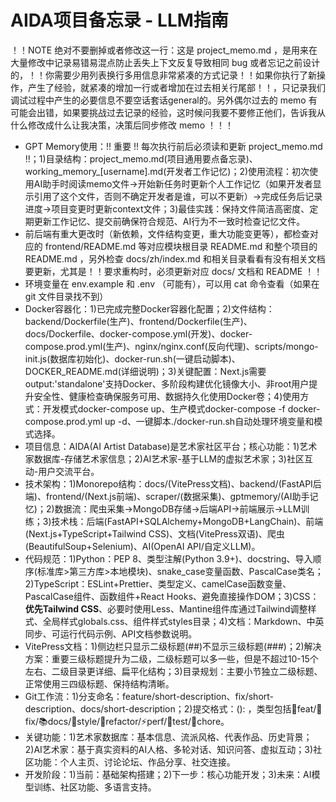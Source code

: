 # AIDA项目备忘录 - LLM指南

！！NOTE 绝对不要删掉或者修改这一行：这是 project_memo.md ，是用来在大量修改中记录易错易混点防止丢失上下文反复导致相同 bug 或者忘记之前设计的，！！你需要少用列表换行多用信息非常紧凑的方式记录！！如果你执行了新操作，产生了经验，就紧凑的增加一行或者增加在过去相关行尾部！！，只记录我们调试过程中产生的必要信息不要空话套话general的。另外偶尔过去的 memo 有可能会出错，如果要挑战过去记录的经验，这时候问我要不要修正他们，告诉我从什么修改成什么让我决策，决策后同步修改 memo ！！！

- GPT Memory使用：!! 重要 !! 每次执行前后必须读和更新 project_memo.md !!；1)目录结构：project_memo.md(项目通用要点备忘录)、working_memory_[username].md(开发者工作记忆)；2)使用流程：初次使用AI助手时阅读memo文件→开始新任务时更新个人工作记忆（如果开发者显示引用了这个文件，否则不确定开发者是谁，可以不更新）→完成任务后记录进度→项目变更时更新context文件；3)最佳实践：保持文件简洁高密度、定期更新工作记忆、提交前确保符合规范、AI行为不一致时检查记忆文件。
- 前后端有重大更改时（新依赖，文件结构变更，重大功能变更等），都检查对应的 frontend/README.md 等对应模块根目录 README.md 和整个项目的 README.md ，另外检查 docs/zh/index.md 和相关目录看看有没有相关文档要更新，尤其是！！要求重构时，必须更新对应 docs/ 文档和 README ！！
- 环境变量在 env.example 和 .env （可能有），可以用 cat 命令查看（如果在 git 文件目录找不到）
- Docker容器化：1)已完成完整Docker容器化配置；2)文件结构：backend/Dockerfile(生产)、frontend/Dockerfile(生产)、docs/Dockerfile、docker-compose.yml(开发)、docker-compose.prod.yml(生产)、nginx/nginx.conf(反向代理)、scripts/mongo-init.js(数据库初始化)、docker-run.sh(一键启动脚本)、DOCKER_README.md(详细说明)；3)关键配置：Next.js需要output:'standalone'支持Docker、多阶段构建优化镜像大小、非root用户提升安全性、健康检查确保服务可用、数据持久化使用Docker卷；4)使用方式：开发模式docker-compose up、生产模式docker-compose -f docker-compose.prod.yml up -d、一键脚本./docker-run.sh自动处理环境变量和模式选择。
- 项目信息：AIDA(AI Artist Database)是艺术家社区平台；核心功能：1)艺术家数据库-存储艺术家信息；2)AI艺术家-基于LLM的虚拟艺术家；3)社区互动-用户交流平台。
- 技术架构：1)Monorepo结构：docs/(VitePress文档)、backend/(FastAPI后端)、frontend/(Next.js前端)、scraper/(数据采集)、gptmemory/(AI助手记忆)；2)数据流：爬虫采集→MongoDB存储→后端API→前端展示→LLM训练；3)技术栈：后端(FastAPI+SQLAlchemy+MongoDB+LangChain)、前端(Next.js+TypeScript+Tailwind CSS)、文档(VitePress双语)、爬虫(BeautifulSoup+Selenium)、AI(OpenAI API/自定义LLM)。
- 代码规范：1)Python：PEP 8、类型注解(Python 3.9+)、docstring、导入顺序(标准库>第三方库>本地模块)、snake_case变量函数、PascalCase类名；2)TypeScript：ESLint+Prettier、类型定义、camelCase函数变量、PascalCase组件、函数组件+React Hooks、避免直接操作DOM；3)CSS：**优先Tailwind CSS**、必要时使用Less、Mantine组件库通过Tailwind调整样式、全局样式globals.css、组件样式styles目录；4)文档：Markdown、中英同步、可运行代码示例、API文档参数说明。
- VitePress文档：1)侧边栏只显示二级标题(##)不显示三级标题(###)；2)解决方案：重要三级标题提升为二级，二级标题可以多一些，但是不超过10-15个左右、二级目录更详细、扁平化结构；3)目录规划：主要小节独立二级标题、正常使用三四级标题、保持结构清晰。
- Git工作流：1)分支命名：feature/short-description、fix/short-description、docs/short-description；2)提交格式：<emoji><type>(<scope>): <subject>，类型包括🚀feat/🔧fix/📚docs/💎style/🔨refactor/⚡perf/🧪test/🔧chore。
- 关键功能：1)艺术家数据库：基本信息、流派风格、代表作品、历史背景；2)AI艺术家：基于真实资料的AI人格、多轮对话、知识问答、虚拟互动；3)社区功能：个人主页、讨论论坛、作品分享、社交连接。
- 开发阶段：1)当前：基础架构搭建；2)下一步：核心功能开发；3)未来：AI模型训练、社区功能、多语言支持。